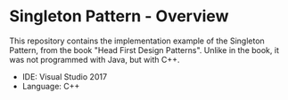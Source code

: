 # Singleton Pattern - Overview
This repository contains the implementation example of the Singleton Pattern, from the book "Head First Design Patterns". Unlike in the book, it was not programmed with Java, but with C++.

* IDE: Visual Studio 2017
* Language: C++